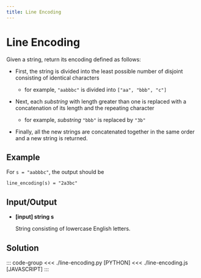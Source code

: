 ```yaml
---
title: Line Encoding
---
```


# Line Encoding

Given a string, return its encoding defined as follows:

- First, the string is divided into the least possible number of disjoint consisting of identical characters

  - for example, `"aabbbc"` is divided into `["aa", "bbb", "c"]`

- Next, each _substring_ with length greater than one is replaced with a concatenation of its length and the repeating character

  - for example, _substring_ `"bbb"` is replaced by `"3b"`

- Finally, all the new strings are concatenated together in the same order and a new string is returned.

## Example

For `s = "aabbbc"`, the output should be

```:no-line-numbers
line_encoding(s) = "2a3bc"
```

## Input/Output

- **\[input\] string s**

  String consisting of lowercase English letters.

## Solution

::: code-group
<<< ./line-encoding.py [PYTHON]
<<< ./line-encoding.js [JAVASCRIPT]
:::
